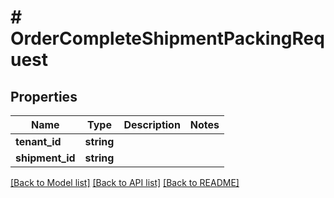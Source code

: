 # # OrderCompleteShipmentPackingRequest


## Properties 


Name | Type | Description | Notes
------------ | ------------- | ------------- | -------------
**tenant_id**| **string** |   |
**shipment_id**| **string** |   |


[[Back to Model list]](../../README.md#models) [[Back to API list]](../../README.md#endpoints) [[Back to README]](../../README.md)

